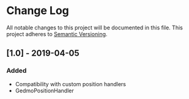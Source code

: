 # Change Log
All notable changes to this project will be documented in this file.
This project adheres to [Semantic Versioning](http://semver.org/).

## [1.0] - 2019-04-05
### Added
- Compatibility with custom position handlers
- GedmoPositionHandler
